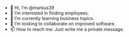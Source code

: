 - 👋 Hi, I’m @markus39
- 👀 I’m interested in finding employees.
- 🌱 I’m currently learning business topics.
- 💞️ I’m looking to collaborate on improved software.
- 📫 How to reach me: Just write me a private message.

<!---
markus39/markus39 is a ✨ special ✨ repository because its `README.md` (this file) appears on your GitHub profile.
You can click the Preview link to take a look at your changes.
--->
